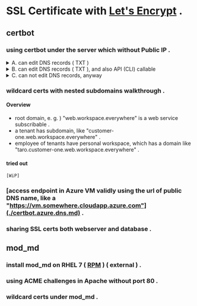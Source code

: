 # SSL Certificate with [Let's Encrypt](https://letsencrypt.org/) .

## certbot

### using certbot under the server which without Public IP .

<details>
  <summary>A. can edit DNS records ( TXT ) </summary>
  
  using [DNS-01 challenge](https://letsencrypt.org/docs/challenge-types/#dns-01-challenge), e.g. )
  ```certbot.dns-challenge.manually.sh
  certbot certonly --manual --preffered-challenge dns-01 \
  --agree-tos --no-eff-email --keep-until-expiring \
  [ -d { domain } ... ] \
  -m {valid e-mail}
  ```
  and adds the DNS record for validation usually those named as "_acme-challenge.{domain}" .
</details>

<details>
  <summary>B. can edit DNS records ( TXT ), and also API (CLI) callable </summary>
  
  using [DNS-01 challenge](https://letsencrypt.org/docs/challenge-types/#dns-01-challenge) .
  1. create a script to add DNS record for validation ( auth-hook ) , which use the argument below,

      - CERTBOT_DOMAIN: domain name to certificate
      - CERTBOT_VALIDATION: token value for validate certificate
      > Note: do not overwrite, adds a record value even if DNS record name duplicates .  

  2. create a script to remove unnecessary DNS records after validation ( cleanup-hook ) , which use the argument below,

      - CERTBOT_DOMAIN: domain name to certificate

  3. then execute, e.g. )

      ```certbot.dns-challenge.manually.sh
      certbot certonly --manual --preffered-challenge dns-01 \
      --agree-tos --no-eff-email --keep-until-expiring \
      --manual-auth-hook {path to auth-hook script}
      --manual-cleanup-hook {path to cleanup-hook script}
      [ -d { domain } ... ] \
      -m {valid e-mail}
      ```
</details>

<details>
  <summary>C. can not edit DNS records, anyway</summary>

    I have an idea, you create SSL certificate in another place, and then copy them into the server . 
  
</details>

### wildcard certs with nested subdomains walkthrough .

#### Overview
+ root domain, e. g. ) "web.workspace.everywhere" is a web service subscribable .
+ a tenant has subdomain, like "customer-one.web.workspace.everywhere" .
+ employee of tenants have personal workspace, which has a domain like "taro.customer-one.web.workspace.everywhere" .

#### tried out
```
[WiP]
```

### [access endpoint in Azure VM validly using the url of public DNS name, like a "https://vm.somewhere.cloudapp.azure.com"](./certbot.azure.dns.md) .

### sharing SSL certs both webserver and database .

## mod_md

### install mod_md on RHEL 7 ( [RPM](https://github.com/furplag/archive/tree/rpm/) ) ( external ) .

### using ACME challenges in Apache without port 80 .

### wildcard certs under mod_md .
